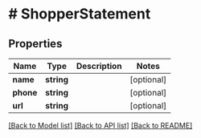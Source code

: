 # # ShopperStatement

## Properties

Name | Type | Description | Notes
------------ | ------------- | ------------- | -------------
**name** | **string** |  | [optional]
**phone** | **string** |  | [optional]
**url** | **string** |  | [optional]

[[Back to Model list]](../../README.md#models) [[Back to API list]](../../README.md#endpoints) [[Back to README]](../../README.md)
